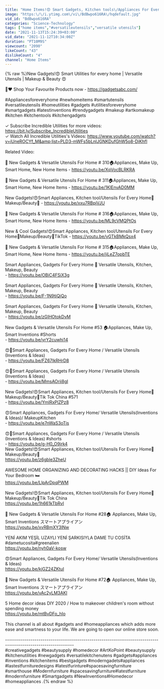 ```yaml
---
title: "Home Items!😍 Smart Gadgets, Kitchen tools\/Appliances For Every Home🙏 Makeup\/Beauty🙏 #296"
image: "https:\/\/i.ytimg.com\/vi\/BdBwpo616RA\/hqdefault.jpg"
vid_id: "BdBwpo616RA"
categories: "Science-Technology"
tags: ["home items","#versatileutensils","versatile utensils"]
date: "2021-11-13T15:24:39+03:00"
vid_date: "2021-11-12T10:34:00Z"
duration: "PT10M9S"
viewcount: "2090"
likeCount: "43"
dislikeCount: "4"
channel: "Home Items"
---
```

{% raw %}New Gadgets!😍 Smart Utilities for every home | Versatile Utensils | Makeup &amp; Beauty 😍<br /><br />🛒❤️ Shop Your Favourite Products now - <a rel="nofollow" target="blank" href="https://gadgetsabc.com/">https://gadgetsabc.com/</a><br /><br />#Appliancesforeveryhome #newhomeitems #smartutensils #versatileutensils #homeutilities #gadgets #utilitiesforeveryhome #smartgadgets #latestinventions #trendygadgets #makeup #artkomakeup #kitchen #kitchentools #kitchengadgets<br /><br />✓ Subscribe Incredible Utilities for more videos: <a rel="nofollow" target="blank" href="https://bit.ly/Subscribe_IncredibleUtilities">https://bit.ly/Subscribe_IncredibleUtilities</a><br />✓ Watch All Incredible Utilities's Videos: <a rel="nofollow" target="blank" href="https://www.youtube.com/watch?v=iUneROCYf_M&amp;list=PLD3-mWFs5bLnlJGNKDufGhW5o8-DiKhfI">https://www.youtube.com/watch?v=iUneROCYf_M&amp;list=PLD3-mWFs5bLnlJGNKDufGhW5o8-DiKhfI</a><br /><br />Related Video:<br /><br />🥰 New Gadgets &amp; Versatile Utensils For Home # 310🏠Appliances, Make Up, Smart Home, New Home Items - <a rel="nofollow" target="blank" href="https://youtu.be/XqVocBLRKRA">https://youtu.be/XqVocBLRKRA</a><br /><br />🥰 New Gadgets &amp; Versatile Utensils For Home # 311🏠Appliances, Make Up, Smart Home, New Home Items - <a rel="nofollow" target="blank" href="https://youtu.be/1KlEnvAD0MM">https://youtu.be/1KlEnvAD0MM</a><br /><br />New Gadgets!😍Smart Appliances, Kitchen tool/Utensils For Every Home🙏Makeup/Beauty🙏 - <a rel="nofollow" target="blank" href="https://youtu.be/xxu7RBpjVJU">https://youtu.be/xxu7RBpjVJU</a><br /><br />🥰 New Gadgets &amp; Versatile Utensils For Home # 316🏠Appliances, Make Up, Smart Home, New Home Items - <a rel="nofollow" target="blank" href="https://youtu.be/ML9cVMQPtOs">https://youtu.be/ML9cVMQPtOs</a><br /><br />New &amp; Cool Gadgets!😍Smart Appliances, Kitchen tool/Utensils For Every Home🙏Makeup/Beauty🙏TikTok - <a rel="nofollow" target="blank" href="https://youtu.be/yGTkBMkQsx4">https://youtu.be/yGTkBMkQsx4</a><br /><br />🥰 New Gadgets &amp; Versatile Utensils For Home # 315🏠Appliances, Make Up, Smart Home, New Home Items - <a rel="nofollow" target="blank" href="https://youtu.be/jiLeZ7opbTE">https://youtu.be/jiLeZ7opbTE</a><br /><br />Smart Appliances, Gadgets For Every Home 🤩 Versatile Utensils, Kitchen, Makeup, Beauty<br />- <a rel="nofollow" target="blank" href="https://youtu.be/OBiC4FSiX3g">https://youtu.be/OBiC4FSiX3g</a><br /><br />Smart Appliances, Gadgets For Every Home 🤩 Versatile Utensils, Kitchen, Makeup, Beauty<br />- <a rel="nofollow" target="blank" href="https://youtu.be/F-1N9tiQjQo">https://youtu.be/F-1N9tiQjQo</a><br /><br />Smart Appliances, Gadgets For Every Home 🤩 Versatile Utensils, Kitchen, Makeup, Beauty<br />- <a rel="nofollow" target="blank" href="https://youtu.be/zGlHOtokDvM">https://youtu.be/zGlHOtokDvM</a><br /><br />New Gadgets &amp; Versatile Utensils For Home #53 🏠Appliances, Make Up, Smart Inventions #Shorts <br />- <a rel="nofollow" target="blank" href="https://youtu.be/yrY2cuwhi14">https://youtu.be/yrY2cuwhi14</a><br /><br />😍💓Smart Appliances, Gadgets For Every Home / Versatile Utensils (Inventions &amp; Ideas)<br />- <a rel="nofollow" target="blank" href="https://youtu.be/FZ67lkRHrD8">https://youtu.be/FZ67lkRHrD8</a><br /><br />😍💓Smart Appliances, Gadgets For Every Home / Versatile Utensils (Inventions &amp; Ideas)<br />- <a rel="nofollow" target="blank" href="https://youtu.be/MmsAOrii8gI">https://youtu.be/MmsAOrii8gI</a><br /><br />New Gadgets!😍Smart Appliances, Kitchen tool/Utensils For Every Home🙏Makeup/Beauty🙏Tik Tok China #571<br />- <a rel="nofollow" target="blank" href="https://youtu.be/YmlRxPlZPz8">https://youtu.be/YmlRxPlZPz8</a><br /><br />😍Smart Appliances, Gadgets For Every Home/ Versatile Utensils(Inventions &amp; Ideas)/ MakeupKitchen<br />- <a rel="nofollow" target="blank" href="https://youtu.be/e7nWaS3oTis">https://youtu.be/e7nWaS3oTis</a><br /><br />😍💓Smart Appliances, Gadgets For Every Home / Versatile Utensils (Inventions &amp; Ideas) #shorts <br />- <a rel="nofollow" target="blank" href="https://youtu.be/g-H0_O9irk4">https://youtu.be/g-H0_O9irk4</a><br />New Gadgets!😍Smart Appliances, Kitchen tool/Utensils For Every Home🙏Makeup/Beauty🙏<br /><a rel="nofollow" target="blank" href="https://youtu.be/z6gble3ZheU">https://youtu.be/z6gble3ZheU</a><br /><br />AWESOME HOME ORGANIZING AND DECORATING HACKS || DIY Ideas For Your Bedroom 🛏<br /><a rel="nofollow" target="blank" href="https://youtu.be/LlpArDpqPWM">https://youtu.be/LlpArDpqPWM</a><br /><br />New Gadgets!😍Smart Appliances, Kitchen tool/Utensils For Every Home🙏Makeup/Beauty🙏Tik Tok China<br /><a rel="nofollow" target="blank" href="https://youtu.be/1h661kTbRvI">https://youtu.be/1h661kTbRvI</a><br /><br />🥰 New Gadgets &amp; Versatile Utensils For Home #28🏠 Appliances, Make Up, Smart Inventions スマートアプライアン<br /><a rel="nofollow" target="blank" href="https://youtu.be/xvRBmXY3lNw">https://youtu.be/xvRBmXY3lNw</a><br /><br />YENİ AKIM YEŞİL UZAYLI YENİ ŞARKISIYLA DAME TU COSİTA #dametucosita​​​​​ #greenalien<br /><a rel="nofollow" target="blank" href="https://youtu.be/nyh0aV-kosw">https://youtu.be/nyh0aV-kosw</a><br /><br />😍Smart Appliances, Gadgets For Every Home/ Versatile Utensils(Inventions &amp; Ideas)<br /><a rel="nofollow" target="blank" href="https://youtu.be/kjGZ24ZKtuI">https://youtu.be/kjGZ24ZKtuI</a><br /><br />🥰 New Gadgets &amp; Versatile Utensils For Home #72🏠 Appliances, Make Up, Smart Inventions スマートアプライアン<br /><a rel="nofollow" target="blank" href="https://youtu.be/vAc2yLM3AKI">https://youtu.be/vAc2yLM3AKI</a><br /><br />5 Home decor ideas DIY 2020 / How to makeover children's room without spending money<br /><a rel="nofollow" target="blank" href="https://youtu.be/mtBvDFo_hIo">https://youtu.be/mtBvDFo_hIo</a><br /><br />This channel is all about #gadgets​ and #homeappliances​ which adds more ease and smartness to your life. We are going to open our online store soon.<br /><br />-----------------------------------------------------------------------------------------------------------------<br /> #creativegadgets​ #beautysupply​ #homedecor​ #ArtKoPoint​  #beautysupply​  #kitchenutilities​ #newgadgets​  #versatilekitchenutens​ #gadgets​ #appliances​  #inventions​ #kitchenitems​ #bestgadgets​ #moderngadets​ #appliances​ #lastestfurnituredesigns​  #latestfurinture​ #spacesavingfurniture​ #smarthouse​ #Modernfurniture​ #spacesavingfurniture​ #latestfurniture​ #modernfurniture​  #Smartgadgets​ #NewInventions​ #Homedecor​ #homeappliances​ .{% endraw %}
